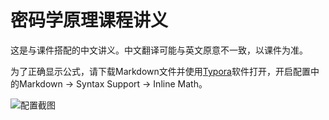 # 密码学原理课程讲义

这是与课件搭配的中文讲义。中文翻译可能与英文原意不一致，以课件为准。

为了正确显示公式，请下载Markdown文件并使用[Typora](https://www.typora.io/)软件打开，开启配置中的Markdown -> Syntax Support -> Inline Math。

![配置截图](http://support.typora.io/media/math/Snip20180818_2.png)

